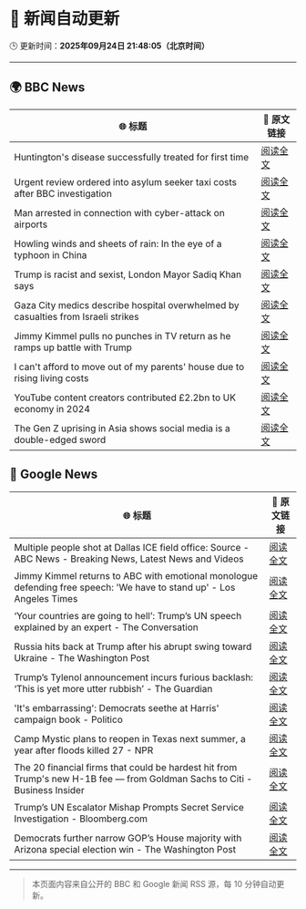 # 🧠 新闻自动更新

🕒 更新时间：**2025年09月24日 21:48:05（北京时间）**

---

## 🌍 BBC News

| 🌐 标题 | 🔗 原文链接 |
|--------|-------------|
| Huntington's disease successfully treated for first time | [阅读全文](https://www.bbc.com/news/articles/cevz13xkxpro?at_medium=RSS&at_campaign=rss) |
| Urgent review ordered into asylum seeker taxi costs after BBC investigation | [阅读全文](https://www.bbc.com/news/articles/cx2j3regpdno?at_medium=RSS&at_campaign=rss) |
| Man arrested in connection with cyber-attack on airports | [阅读全文](https://www.bbc.com/news/articles/c62ldxyj431o?at_medium=RSS&at_campaign=rss) |
| Howling winds and sheets of rain: In the eye of a typhoon in China | [阅读全文](https://www.bbc.com/news/articles/cq8edyey1llo?at_medium=RSS&at_campaign=rss) |
| Trump is racist and sexist, London Mayor Sadiq Khan says | [阅读全文](https://www.bbc.com/news/articles/cre53qn8v07o?at_medium=RSS&at_campaign=rss) |
| Gaza City medics describe hospital overwhelmed by casualties from Israeli strikes | [阅读全文](https://www.bbc.com/news/articles/cgknzk46kz6o?at_medium=RSS&at_campaign=rss) |
| Jimmy Kimmel pulls no punches in TV return as he ramps up battle with Trump | [阅读全文](https://www.bbc.com/news/articles/c0r09qdnd4yo?at_medium=RSS&at_campaign=rss) |
| I can't afford to move out of my parents' house due to rising living costs | [阅读全文](https://www.bbc.com/news/articles/cq65m95gqdjo?at_medium=RSS&at_campaign=rss) |
| YouTube content creators contributed £2.2bn to UK economy in 2024 | [阅读全文](https://www.bbc.com/news/articles/c0knpm6v36go?at_medium=RSS&at_campaign=rss) |
| The Gen Z uprising in Asia shows social media is a double-edged sword | [阅读全文](https://www.bbc.com/news/articles/cn4ljv39em7o?at_medium=RSS&at_campaign=rss) |

## 📰 Google News

| 🌐 标题 | 🔗 原文链接 |
|--------|-------------|
| Multiple people shot at Dallas ICE field office: Source - ABC News - Breaking News, Latest News and Videos | [阅读全文](https://news.google.com/rss/articles/CBMinAFBVV95cUxNbHNXM1pROWpEOW81bnpuUlR3eWVhN2tMWjhRVGNvSnE1T194X2NnYmwteC1lN2kzX0RwcjhUam5wdm1tZDRKZTJ3ODhOdENoSXNvN3AxT3YyYXJRM0cwS3pFLWt4LXBaZWIzc1hDWnBQSmQ2ajVLaXBnajlNYW5ObjRjSFVRd29lOFRqcS03ZUJYTy1kUXJCZy04UmXSAaIBQVVfeXFMUDNFNzRwdlVBTndVM3EyQThaS2wzUjYxN3o1TERWaUdqdW96NVhaT3BIRDFsbE5SZmNIQ0NnMHB4YVY1a0Jhck9JYzRfOWtYdEtDNG85aXdrN0UwQjZhcXctN3kySGszM2hvN2ZVMFQ2VUxQOThZdkhPaHFGNVZpVnljZEdGcnZONktLTWd0aUEtR0lCM1ZxN1NnSDIwcDRzMXFB?oc=5) |
| Jimmy Kimmel returns to ABC with emotional monologue defending free speech: 'We have to stand up' - Los Angeles Times | [阅读全文](https://news.google.com/rss/articles/CBMirAFBVV95cUxPbXdQTVA5QlNpcWFWOWMyR1NXcU1XWGpHNmJqekZWc3NuUlFON0kzR2N3WTI2M3RtM1Z2aEVJN1FDZlNUTm9EMDhZNTQyMEdBeWpaZUVSSzZKTlVZTmZidHVvb2JQUGdmNTFtcE9rbFV3eFFWVmdVZnBaMzBLVlNMSnBFMjQwdnBhQW16c0hUU0lNRkxkWFZYanh0cUFwSmY1dGRKQVVwcl9QZTlX?oc=5) |
| ‘Your countries are going to hell’: Trump’s UN speech explained by an expert - The Conversation | [阅读全文](https://news.google.com/rss/articles/CBMiqwFBVV95cUxOQk1GT3FHVXp1OFhHNG1mU0VIa2paVVdqQk9sLVhkOXVINVZicGRIYldkaVZtMDQ3YU4tQ1hRSEkzU3ZMY2RlV1pDVXRPZ1R4cGw2SHBMYloyUkJpdHhwc3I2ZlMtcnlJMTk5NVpYODV6YUhvank4WWZKSmp2Xy1weUd1c2lCc00ta3lLRFBfSXJPZHVnZWlCa3BnaUw4dG12M1VsUHdiLWhTaXc?oc=5) |
| Russia hits back at Trump after his abrupt swing toward Ukraine - The Washington Post | [阅读全文](https://news.google.com/rss/articles/CBMiiAFBVV95cUxOcUNoSVVrT1pMd2lkc3d3SS1wYU9HcXRObVNnUjN3NFdocFByak92dFVfU2ZJZDZacnZ5TVBobDZndzZwT2haeXNRSUI5NEpPY1M4OWpwYW1QaDVzdGdyaWpqQ25lTW8yT1dMRGRHRWpPSUxOMEh2Q1FJZ3F4bmNDMGcwUHBKSmg4?oc=5) |
| Trump’s Tylenol announcement incurs furious backlash: ‘This is yet more utter rubbish’ - The Guardian | [阅读全文](https://news.google.com/rss/articles/CBMikAFBVV95cUxOS1oxQ0lUVXg5QkRJbDhyekJ5Ym5VUmhSMkVfeE83anoyY3RHRXJ2WThSNGJ4WkJzUXR6TGczaWJ1TDJjY0Nta3paNTNudGNxNzlIcjcxa3dkSzRGRGV0aXlVbDJtdmxMTHRZREhRNms2dWFBa21oMTlTa3ZneHdBMlI3dU5mNlk3Qm9nbHRhX3Q?oc=5) |
| 'It's embarrassing': Democrats seethe at Harris' campaign book - Politico | [阅读全文](https://news.google.com/rss/articles/CBMiiwFBVV95cUxOVWpHOTVTbFhvWlJZZWFkekRGNzBkM3ltSjRnLVhaelNvNUF2eDctNGRQT1hWLU1EWkwyU0lrSjd1S3pPalh5aGNTQmZoQ0NGN1FRalNRdTBOalBvMjVhVmZLRlkxNVg4OWI0NWUyU3RpdXZ3NXZwcjlJME5nN3ZxQlVOYWNOaFVJcGdz?oc=5) |
| Camp Mystic plans to reopen in Texas next summer, a year after floods killed 27 - NPR | [阅读全文](https://news.google.com/rss/articles/CBMiwAFBVV95cUxNRVhMbHppdUFjN3EyZ2tZVjdQX1BTWll1STQ4VktRZWUtNkw5aXgtbnZnOGhjTUlUSGxGQlpwR1BDNkN1M0pIM3B4cEgyaTFQbG9FQ3lvSFZrZVRWd0NXWDgzQmZGY1JaT2U0YWpidEZ2c0FrQXMtdDRpcWVZczFBNWd5REtubEVZOGN1elVBTUlMNHNFSllIRmxySEltcm1fOTVIMjR1QmlWa1VqYmM0UzYzSEZTbE1EeTk1cWx5Sng?oc=5) |
| The 20 financial firms that could be hardest hit from Trump's new H-1B fee — from Goldman Sachs to Citi - Business Insider | [阅读全文](https://news.google.com/rss/articles/CBMiqAFBVV95cUxOQkc4bVc0NVIzM2pwY2lJUDB1VVE5LWJKT0lhQmRLdk8tYWY2bzNER3hKa01vOC1WNmhUaWpMZDFWTXJMcEdRMm9UQjh6ZVFjWDRIaHp4dTJkdFBlWnlRLW9VeDc0RHlHYno5TTVWNkc2X0hqTnNnTXlVZHpOV3hIYXNoRnM1WWNVOWJ6SGVBUzFXQVhuQkVob0Z0d2tRS1NEY0lrOHcwSDY?oc=5) |
| Trump’s UN Escalator Mishap Prompts Secret Service Investigation - Bloomberg.com | [阅读全文](https://news.google.com/rss/articles/CBMitwFBVV95cUxPUHZiU212SGdWa2lzelJMRkt4TGc1YVYwcHZ0WVEwOTZ4b0FNRGVQamdKaWZEU3hPT1NUOHpXWGxQRS1kUHVwMGZ6TjhRa3JzSzRyMU8weFRKd3pORGd6QnZWeHU4WmE2cHplTkl0VkFRaU1NSFdOb280aXRyNk16ejRvRTlQSUNQOUNidDc4QnhGZV9fNzR4LVVkdEtROGF2ZmdBUFNXUDJTVFVwUHctX0FZa3BHY2s?oc=5) |
| Democrats further narrow GOP’s House majority with Arizona special election win - The Washington Post | [阅读全文](https://news.google.com/rss/articles/CBMiqgFBVV95cUxQelZJakw3RnRzSlVWRGE3cFpkWl9ZTWdrNHBwemoxWC1yR1FKaFRRY0N5eFpFZW5EM3BwRTdhN2wwTDRrWXN3SXRnQTllWTdkYl9mX0xWcDBkM3hpZEdoUGtOTmZ4YWthX2RBZjRpbDNrWVE3WUlIanhVTk1ycTlKWFdEeVY3OUpjc3RQb1JZVE8xWERySEkxYXY0LU50aTNDQkdEUmJYSU5TQQ?oc=5) |

---
> 本页面内容来自公开的 BBC 和 Google 新闻 RSS 源，每 10 分钟自动更新。